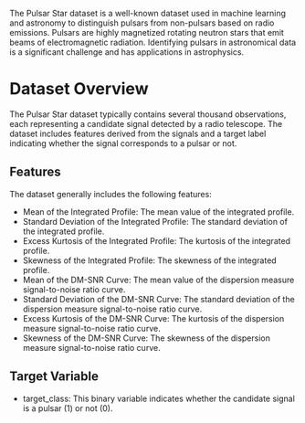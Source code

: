 The Pulsar Star dataset is a well-known dataset used in machine learning and astronomy to distinguish pulsars from non-pulsars based on radio emissions. Pulsars are highly magnetized rotating neutron stars that emit beams of electromagnetic radiation. Identifying pulsars in astronomical data is a significant challenge and has applications in astrophysics.

# Dataset Overview
The Pulsar Star dataset typically contains several thousand observations, each representing a candidate signal detected by a radio telescope. The dataset includes features derived from the signals and a target label indicating whether the signal corresponds to a pulsar or not.

## Features
The dataset generally includes the following features:

* Mean of the Integrated Profile: The mean value of the integrated profile.
* Standard Deviation of the Integrated Profile: The standard deviation of the integrated profile.
* Excess Kurtosis of the Integrated Profile: The kurtosis of the integrated profile.
* Skewness of the Integrated Profile: The skewness of the integrated profile.
* Mean of the DM-SNR Curve: The mean value of the dispersion measure signal-to-noise ratio curve.
* Standard Deviation of the DM-SNR Curve: The standard deviation of the dispersion measure signal-to-noise ratio curve.
* Excess Kurtosis of the DM-SNR Curve: The kurtosis of the dispersion measure signal-to-noise ratio curve.
* Skewness of the DM-SNR Curve: The skewness of the dispersion measure signal-to-noise ratio curve.

## Target Variable
* target_class: This binary variable indicates whether the candidate signal is a pulsar (1) or not (0).
